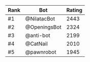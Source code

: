 Rank|Bot|Rating
---|---|---
#1|@NilatacBot|2443
#2|@OpeningsBot|2324
#3|@anti-bot|2199
#4|@CatNail|2010
#5|@pawnrobot|1945
